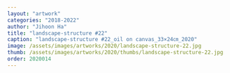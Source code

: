```yaml
---
layout: "artwork"
categories: "2018-2022"
author: "Jihoon Ha"
title: "landscape-structure #22"
caption: "landscape-structure #22_oil on canvas_33×24㎝_2020"
image: /assets/images/artworks/2020/landscape-structure-22.jpg
thumb: /assets/images/artworks/2020/thumbs/landscape-structure-22.jpg
order: 2020014
---
```

